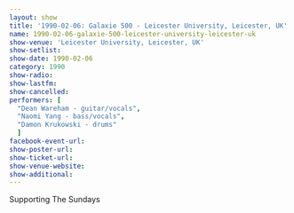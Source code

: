 ```yaml
---
layout: show
title: '1990-02-06: Galaxie 500 - Leicester University, Leicester, UK'
name: 1990-02-06-galaxie-500-leicester-university-leicester-uk
show-venue: 'Leicester University, Leicester, UK'
show-setlist: 
show-date: 1990-02-06
category: 1990
show-radio: 
show-lastfm: 
show-cancelled: 
performers: [
  "Dean Wareham - guitar/vocals",
  "Naomi Yang - bass/vocals",
  "Damon Krukowski - drums"
  ]
facebook-event-url: 
show-poster-url: 
show-ticket-url: 
show-venue-website: 
show-additional: 
---
```


Supporting The Sundays